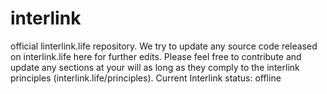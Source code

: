 # interlink
official linterlink.life repository.
We try to update any source code released on interlink.life here for further edits.
Please feel free to contribute and update any sections at your will as long as they comply to the interlink principles (interlink.life/principles).
Current Interlink status: offline
